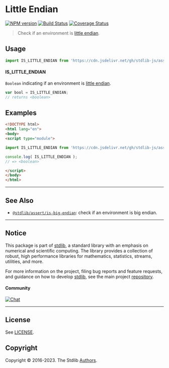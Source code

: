 <!--

@license Apache-2.0

Copyright (c) 2018 The Stdlib Authors.

Licensed under the Apache License, Version 2.0 (the "License");
you may not use this file except in compliance with the License.
You may obtain a copy of the License at

   http://www.apache.org/licenses/LICENSE-2.0

Unless required by applicable law or agreed to in writing, software
distributed under the License is distributed on an "AS IS" BASIS,
WITHOUT WARRANTIES OR CONDITIONS OF ANY KIND, either express or implied.
See the License for the specific language governing permissions and
limitations under the License.

-->

# Little Endian

[![NPM version][npm-image]][npm-url] [![Build Status][test-image]][test-url] [![Coverage Status][coverage-image]][coverage-url] <!-- [![dependencies][dependencies-image]][dependencies-url] -->

> Check if an environment is [little endian][endianness].



<section class="usage">

## Usage

```javascript
import IS_LITTLE_ENDIAN from 'https://cdn.jsdelivr.net/gh/stdlib-js/assert-is-little-endian@esm/index.mjs';
```

#### IS_LITTLE_ENDIAN

`Boolean` indicating if an environment is [little endian][endianness].

```javascript
var bool = IS_LITTLE_ENDIAN;
// returns <boolean>
```

</section>

<!-- /.usage -->

<section class="examples">

## Examples

<!-- eslint no-undef: "error" -->

```html
<!DOCTYPE html>
<html lang="en">
<body>
<script type="module">

import IS_LITTLE_ENDIAN from 'https://cdn.jsdelivr.net/gh/stdlib-js/assert-is-little-endian@esm/index.mjs';

console.log( IS_LITTLE_ENDIAN );
// => <boolean>

</script>
</body>
</html>
```

</section>

<!-- /.examples -->



<!-- Section for related `stdlib` packages. Do not manually edit this section, as it is automatically populated. -->

<section class="related">

* * *

## See Also

-   <span class="package-name">[`@stdlib/assert/is-big-endian`][@stdlib/assert/is-big-endian]</span><span class="delimiter">: </span><span class="description">check if an environment is big endian.</span>

</section>

<!-- /.related -->

<!-- Section for all links. Make sure to keep an empty line after the `section` element and another before the `/section` close. -->


<section class="main-repo" >

* * *

## Notice

This package is part of [stdlib][stdlib], a standard library with an emphasis on numerical and scientific computing. The library provides a collection of robust, high performance libraries for mathematics, statistics, streams, utilities, and more.

For more information on the project, filing bug reports and feature requests, and guidance on how to develop [stdlib][stdlib], see the main project [repository][stdlib].

#### Community

[![Chat][chat-image]][chat-url]

---

## License

See [LICENSE][stdlib-license].


## Copyright

Copyright &copy; 2016-2023. The Stdlib [Authors][stdlib-authors].

</section>

<!-- /.stdlib -->

<!-- Section for all links. Make sure to keep an empty line after the `section` element and another before the `/section` close. -->

<section class="links">

[npm-image]: http://img.shields.io/npm/v/@stdlib/assert-is-little-endian.svg
[npm-url]: https://npmjs.org/package/@stdlib/assert-is-little-endian

[test-image]: https://github.com/stdlib-js/assert-is-little-endian/actions/workflows/test.yml/badge.svg?branch=main
[test-url]: https://github.com/stdlib-js/assert-is-little-endian/actions/workflows/test.yml?query=branch:main

[coverage-image]: https://img.shields.io/codecov/c/github/stdlib-js/assert-is-little-endian/main.svg
[coverage-url]: https://codecov.io/github/stdlib-js/assert-is-little-endian?branch=main

<!--

[dependencies-image]: https://img.shields.io/david/stdlib-js/assert-is-little-endian.svg
[dependencies-url]: https://david-dm.org/stdlib-js/assert-is-little-endian/main

-->

[chat-image]: https://img.shields.io/gitter/room/stdlib-js/stdlib.svg
[chat-url]: https://gitter.im/stdlib-js/stdlib/

[stdlib]: https://github.com/stdlib-js/stdlib

[stdlib-authors]: https://github.com/stdlib-js/stdlib/graphs/contributors

[umd]: https://github.com/umdjs/umd
[es-module]: https://developer.mozilla.org/en-US/docs/Web/JavaScript/Guide/Modules

[deno-url]: https://github.com/stdlib-js/assert-is-little-endian/tree/deno
[umd-url]: https://github.com/stdlib-js/assert-is-little-endian/tree/umd
[esm-url]: https://github.com/stdlib-js/assert-is-little-endian/tree/esm
[branches-url]: https://github.com/stdlib-js/assert-is-little-endian/blob/main/branches.md

[stdlib-license]: https://raw.githubusercontent.com/stdlib-js/assert-is-little-endian/main/LICENSE

[endianness]: https://en.wikipedia.org/wiki/Endianness

<!-- <related-links> -->

[@stdlib/assert/is-big-endian]: https://github.com/stdlib-js/assert-is-big-endian/tree/esm

<!-- </related-links> -->

</section>

<!-- /.links -->
